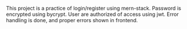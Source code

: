 This project is a practice of login/register using mern-stack.
Password is encrypted using bycrypt.
User are authorized of access using jwt.
Error handling is done, and proper errors shown in frontend.
